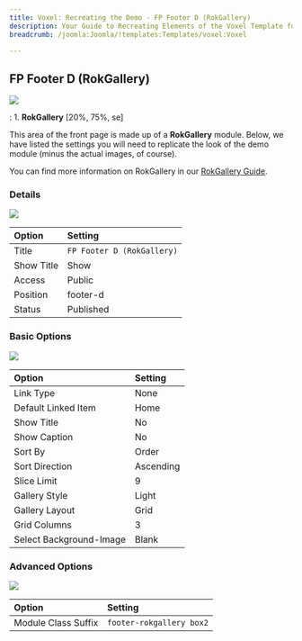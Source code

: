 ```yaml
---
title: Voxel: Recreating the Demo - FP Footer D (RokGallery)
description: Your Guide to Recreating Elements of the Voxel Template for Joomla
breadcrumb: /joomla:Joomla/!templates:Templates/voxel:Voxel

---
```


FP Footer D (RokGallery)
-----
![][demo]

:   1. **RokGallery** [20%, 75%, se]

This area of the front page is made up of a **RokGallery** module. Below, we have listed the settings you will need to replicate the look of the demo module (minus the actual images, of course).

You can find more information on RokGallery in our [RokGallery Guide][rokgallery].

### Details
![][demo2]

| Option     | Setting                    |  
| :--------- | :------------------------- |  
| Title      | `FP Footer D (RokGallery)` |  
| Show Title | Show                       |  
| Access     | Public                     |  
| Position   | footer-d                   |  
| Status     | Published                  |  

### Basic Options
![][demo3]

| Option                  | Setting   |  
| :---------------------- | :-------- |  
| Link Type               | None      |  
| Default Linked Item     | Home      |  
| Show Title              | No        |  
| Show Caption            | No        |  
| Sort By                 | Order     |  
| Sort Direction          | Ascending |  
| Slice Limit             | 9         |  
| Gallery Style           | Light     |  
| Gallery Layout          | Grid      |  
| Grid Columns            | 3         |  
| Select Background-Image | Blank     |  

### Advanced Options
![][demo4]

| Option              | Setting                  |  
| :------------------ | :----------------------- |  
| Module Class Suffix | `footer-rokgallery box2` |  

[demo]: assets/demo_11.jpeg
[demo2]: assets/footerd_1.jpeg
[demo3]: assets/footerd_2.jpeg
[demo4]: assets/footerd_3.jpeg
[demo5]: assets/footerd_4.jpeg
[rokgallery]: ../../extensions/rokgallery